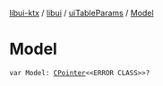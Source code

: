 [libui-ktx](../../index.md) / [libui](../index.md) / [uiTableParams](index.md) / [Model](./-model.md)

# Model

`var Model: `[`CPointer`](../../kotlinx.cinterop/-c-pointer/index.md)`<<ERROR CLASS>>?`